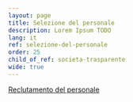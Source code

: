 ```yaml
---
layout: page
title: Selezione del personale
description: Lorem Ipsum TODO
lang: it
ref: selezione-del-personale
order: 25
child_of_ref: societa-trasparente
wide: true
---
```


[Reclutamento del personale](reclutamento-del-personale)
